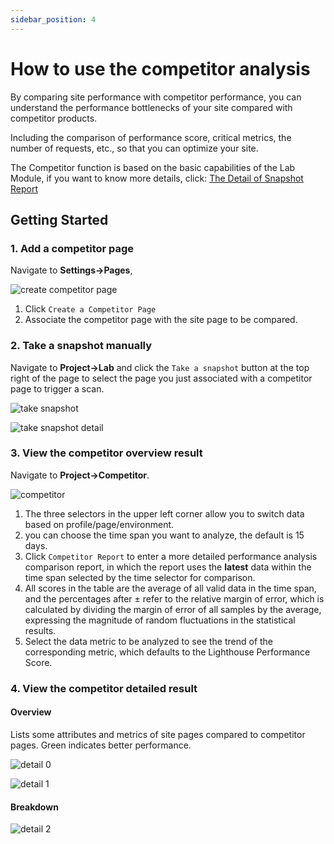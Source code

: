 ```yaml
---
sidebar_position: 4
---
```


# How to use the competitor analysis

By comparing site performance with competitor performance, you can understand the performance bottlenecks of your site compared with competitor products.

Including the comparison of performance score, critical metrics, the number of requests, etc., so that you can optimize your site.

The Competitor function is based on the basic capabilities of the Lab Module, if you want to know more details, click: [The Detail of Snapshot Report](./report)

## Getting Started

### 1. Add a competitor page

Navigate to **Settings->Pages**,

![create competitor page](/settings/create-competitor-page.png)

1. Click `Create a Competitor Page`
2. Associate the competitor page with the site page to be compared.

### 2. Take a snapshot manually

Navigate to **Project→Lab** and click the `Take a snapshot` button at the top right of the page to select the page you just associated with a competitor page to trigger a scan.

![take snapshot](/lab/take-snapshot.png)

![take snapshot detail](/lab/take-snapshot-detail.png)

### 3. View the competitor overview result

Navigate to **Project→Competitor**.

![competitor](/lab/competitor.png)

1. The three selectors in the upper left corner allow you to switch data based on profile/page/environment.
2. you can choose the time span you want to analyze, the default is 15 days.
3. Click `Competitor Report` to enter a more detailed performance analysis comparison report, in which the report uses the **latest** data within the time span selected by the time selector for comparison.
4. All scores in the table are the average of all valid data in the time span, and the percentages after ± refer to the relative margin of error, which is calculated by dividing the margin of error of all samples by the average, expressing the magnitude of random fluctuations in the statistical results.
5. Select the data metric to be analyzed to see the trend of the corresponding metric, which defaults to the Lighthouse Performance Score.

### 4. View the competitor detailed result

#### Overview

Lists some attributes and metrics of site pages compared to competitor pages. Green indicates better performance.

![detail 0](/lab/competitor-detail-0.png)

![detail 1](/lab/competitor-detail-1.png)

#### Breakdown

![detail 2](/lab/competitor-detail-2.png)
